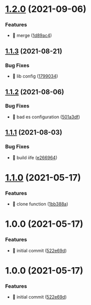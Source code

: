 # [1.2.0](https://github.com/riot-tools/state-utils/compare/v1.1.3...v1.2.0) (2021-09-06)


### Features

* 🎸 merge ([1d89ac4](https://github.com/riot-tools/state-utils/commit/1d89ac4bd38f9f39efffc6f21db04823e2fcc096))

## [1.1.3](https://github.com/riot-tools/state-utils/compare/v1.1.2...v1.1.3) (2021-08-21)


### Bug Fixes

* 🐛 lib config ([1799034](https://github.com/riot-tools/state-utils/commit/1799034ec621e014471665f0ed179ef9821f7757))

## [1.1.2](https://github.com/riot-tools/state-utils/compare/v1.1.1...v1.1.2) (2021-08-06)


### Bug Fixes

* 🐛 bad es configuration ([501a3df](https://github.com/riot-tools/state-utils/commit/501a3dfb1d503c1992f7a7bbd0b8dc2f51437636))

## [1.1.1](https://github.com/riot-tools/state-utils/compare/v1.1.0...v1.1.1) (2021-08-03)


### Bug Fixes

* 🐛 build iife ([e266964](https://github.com/riot-tools/state-utils/commit/e266964e9e72fa42163c35ec6e42954625d6d647))

# [1.1.0](https://github.com/riot-tools/state-utils/compare/v1.0.0...v1.1.0) (2021-05-17)


### Features

* 🎸 clone function ([1bb388a](https://github.com/riot-tools/state-utils/commit/1bb388a3373242b3216e9421c66fd8b226dc171a))

# 1.0.0 (2021-05-17)


### Features

* 🎸 initial commit ([522e69d](https://github.com/riot-tools/state-utils/commit/522e69d5c7b420a52433af54cb6898e7a229a255))

# 1.0.0 (2021-05-17)


### Features

* 🎸 initial commit ([522e69d](https://github.com/riot-tools/state-utils/commit/522e69d5c7b420a52433af54cb6898e7a229a255))
